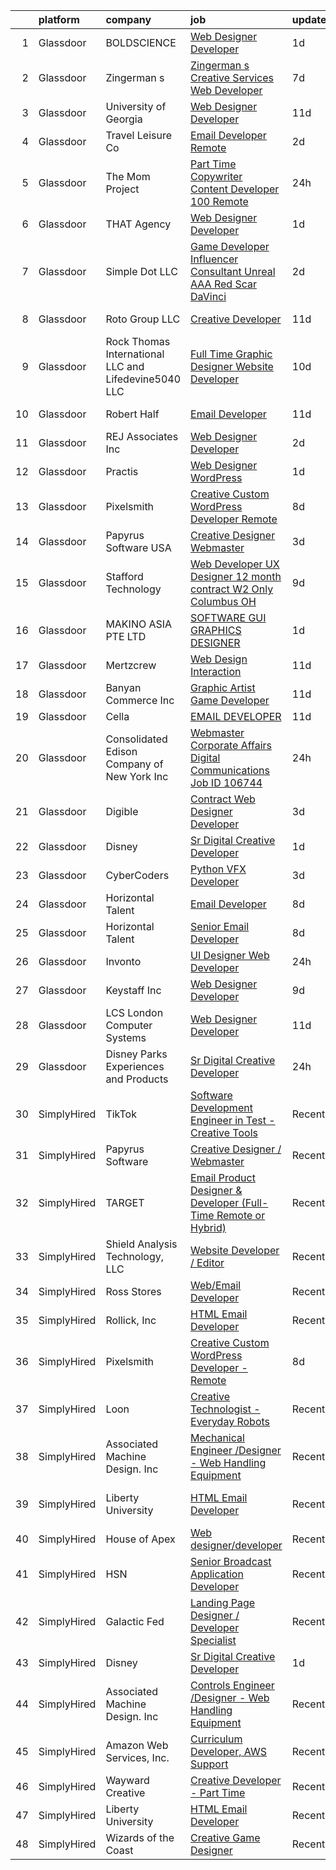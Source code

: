 

|    | platform    | company                                              | job                                                                                                                                                                                                                                                                                                                                                                                                                                                                                                                                                                                                                                                                                                                                                                                                                                                                                                                                                                                                                                                                                                                                                                                                                                                                                                                                                           | update_time   | location                      |
|---:|:------------|:-----------------------------------------------------|:--------------------------------------------------------------------------------------------------------------------------------------------------------------------------------------------------------------------------------------------------------------------------------------------------------------------------------------------------------------------------------------------------------------------------------------------------------------------------------------------------------------------------------------------------------------------------------------------------------------------------------------------------------------------------------------------------------------------------------------------------------------------------------------------------------------------------------------------------------------------------------------------------------------------------------------------------------------------------------------------------------------------------------------------------------------------------------------------------------------------------------------------------------------------------------------------------------------------------------------------------------------------------------------------------------------------------------------------------------------|:--------------|:------------------------------|
|  1 | Glassdoor   | BOLDSCIENCE                                          | [Web Designer Developer](https://www.glassdoor.com/partner/jobListing.htm?pos=128&ao=1136043&s=58&guid=00000181e1b40e1b950a5983bd26c29f&src=GD_JOB_AD&t=SR&vt=w&ea=1&cs=1_b8d0a280&cb=1657349082960&jobListingId=1007990262833&jrtk=3-0-1g7gr83hvjrp2801-1g7gr83ifgahd800-9b582723f68ecd53-)                                                                                                                                                                                                                                                                                                                                                                                                                                                                                                                                                                                                                                                                                                                                                                                                                                                                                                                                                                                                                                                                  | 1d            | Remote                        |
|  2 | Glassdoor   | Zingerman s                                          | [Zingerman s Creative Services Web Developer](https://www.glassdoor.com/partner/jobListing.htm?pos=121&ao=1136043&s=58&guid=00000181e1b40e1b950a5983bd26c29f&src=GD_JOB_AD&t=SR&vt=w&cs=1_d00fd1e4&cb=1657349082960&jobListingId=1007977772360&jrtk=3-0-1g7gr83hvjrp2801-1g7gr83ifgahd800-e499b32af42d88a0-)                                                                                                                                                                                                                                                                                                                                                                                                                                                                                                                                                                                                                                                                                                                                                                                                                                                                                                                                                                                                                                                  | 7d            | Ann Arbor, MI                 |
|  3 | Glassdoor   | University of Georgia                                | [Web Designer Developer](https://www.glassdoor.com/partner/jobListing.htm?pos=106&ao=1110586&s=58&guid=00000181e1b40e1b950a5983bd26c29f&src=GD_JOB_AD&t=SR&vt=w&ea=1&cs=1_328b8bb7&cb=1657349082958&jobListingId=1007966573271&cpc=AECEB822CA110EBC&jrtk=3-0-1g7gr83hvjrp2801-1g7gr83ifgahd800-e3c49035be86bb61--6NYlbfkN0DdLn5tXN_RiyJSiFodarGZFJKa8s6F6AK0THPBWp05McNH5sQAMcv2hHHUw23Dvy682i9Ugj4QjyYoJKmW5egHTZW7sKL4M03MLhhHXoE0YurYQ4zRbYAwXGhEz2rR3TcTW2d7wmVq0Tq_b28eCj9mRK3um4C4h0J14Pk64CenYkY8ibtFY1et0fwq-5J8LLUoGZ-0UAAQ0X-FaGRKTYPxTlRq0OPBXtBrFSQ2VyuRVxfPFUsrNDw0ERzSrtlqG5xVMSDrE4caON-f7sjM8Pw2n7uG33P9nJfY5b35LAw4qyyUXCgOLe5pfpU9V72fEtCI0NNpCRuD25a8spRs9NwWLLgUB7VTS1z1rBaPFeBClFmN-jBwY6A60eOGvcbYiUjmhTS6Tl7tR-j9zqM29WtcHUO5CGCQLkwS4U_MRGpBb2klcYf6-ILD-PtQp_uJ88p5fL95f6xw_zQCM1SliOXSRQOrsfESxteqkDqdltTsVQZTyXhmazS5OqIcAwujUQPMXsHivSKtSA%3D%3D)                                                                                                                                                                                                                                                                                                                                                                                                                                                                                 | 11d           | Athens, GA                    |
|  4 | Glassdoor   | Travel   Leisure Co                                  | [Email Developer   Remote  ](https://www.glassdoor.com/partner/jobListing.htm?pos=122&ao=1136043&s=58&guid=00000181e1b40e1b950a5983bd26c29f&src=GD_JOB_AD&t=SR&vt=w&cs=1_3a8280bf&cb=1657349082960&jobListingId=1007987719084&jrtk=3-0-1g7gr83hvjrp2801-1g7gr83ifgahd800-df45235fbaa2db25-)                                                                                                                                                                                                                                                                                                                                                                                                                                                                                                                                                                                                                                                                                                                                                                                                                                                                                                                                                                                                                                                                   | 2d            | Orlando, FL                   |
|  5 | Glassdoor   | The Mom Project                                      | [Part Time Copywriter   Content Developer  100  Remote ](https://www.glassdoor.com/partner/jobListing.htm?pos=112&ao=1110586&s=58&guid=00000181e1b40e1b950a5983bd26c29f&src=GD_JOB_AD&t=SR&vt=w&cs=1_622511f1&cb=1657349082959&jobListingId=1007992896589&cpc=FAE5E775D180B2FB&jrtk=3-0-1g7gr83hvjrp2801-1g7gr83ifgahd800-08f27fb898d3da86--6NYlbfkN0BDp_epf89aHDQhKpPegNJQ_ldQpEFZQsM9OcONMGxWx6pU56EKHF58QjVdAUvn2gUPZvkpLnIZqRpEBumJ7wnyCFndNFmzgMG-4PBQNWg5SmblCJL2o0EXpE36nxPuI4wpLycW4lLK58SsD3SRXGpAp00cXcEacjUP33Cpp2ujiXt9o3cEVJ3oSH-eTon1tdx90bx89nc_b_TsZnW_zgYFgA-885fdAa5QFDrZHggsJu7a8Bgty5NYlaGtXpJHiitvkePr6ouITUQOn1x2LH3TIObVIySZp9TpjTwQiKXWt-jIStGMuIUbzPlM9uFtwsMdHfrvW9jRX68MgCmbB7nCW2tV4YEX6eq-WnPsDwL8tlWqUtyogo0nqfRtvTZRbi4rsT4IjwAKrnWNQpc5APqyZzInWAk25e5LrOzIbvlulPAhaNai9BalqGV7rNUw0JEr_w13sNOXPt4fultXK5PgBHiy4Rf5R2gPjbDRCC4NYUNOSLqTh9u3d-WvgjN5s5xjeBNkedHKvFrizkPamiHvmx9jQGRCKu9fCRvo9mYFJOPhkd1LAfcZz5RMsBtzZSoWK24PUAKJ9riGSxf3NaB_)                                                                                                                                                                                                                                                                                                                                                                                  | 24h           | Remote                        |
|  6 | Glassdoor   | THAT Agency                                          | [Web Designer Developer](https://www.glassdoor.com/partner/jobListing.htm?pos=105&ao=1110586&s=58&guid=00000181e1b40e1b950a5983bd26c29f&src=GD_JOB_AD&t=SR&vt=w&ea=1&cs=1_658ae594&cb=1657349082958&jobListingId=1007990020797&cpc=5C70DC7FEE0D01B1&jrtk=3-0-1g7gr83hvjrp2801-1g7gr83ifgahd800-0c50c41ba30ab75e--6NYlbfkN0CNPXhQHeQmpFLG1zbnVry6FDwS6k36Zx3mOturxRE7VTwd-PHBCgegvK6MSUCpLPNO5VeDiSWy4Jg_X4vF36py9cvxKfHCa3YoYBIzWKw3WHI5I-J9NyizVTVDg5tcklXjn-A-4m5usbuY75GunOoLcnQEC6itfPuGb4uBUW9zcmWdS5i-3rDgLi_VQXhNEa-ciJuenJobw9PWKxE5X06YyVgEsENXhZBL0y6gBTex6AWn1GAG5m_0OlgSF6Btilv3aFf7Nbb_MVXq-QmAS0xmgtd6saV39Nf3CBFn-7wQZNBfpPJ3KNdK05Oa_YJL95ySAYAjYU3kRztytuQ3midz1Xgemt_Lulvz6_0FBKCCKzqbzETXaQ7TEkvbBM-rkuNAKnmG1zEIVg2MrJmBlBp8fHMqhELk0jo3eluk2YLDl2c5212gSWzUTrrEyLFI26p_C4hhAf7LaOGeFvs8VeunOdJM2UjoAJWAU8_GBUEcAIwAemVGr_01Ize2w4RXGtQ%3D)                                                                                                                                                                                                                                                                                                                                                                                                                                                                                               | 1d            | West Palm Beach, FL           |
|  7 | Glassdoor   | Simple Dot LLC                                       | [Game Developer Influencer   Consultant  Unreal  AAA  Red Scar  DaVinci ](https://www.glassdoor.com/partner/jobListing.htm?pos=107&ao=1110586&s=58&guid=00000181e1b40e1b950a5983bd26c29f&src=GD_JOB_AD&t=SR&vt=w&ea=1&cs=1_9550fa3e&cb=1657349082958&jobListingId=1007988169468&cpc=84DBBAA61F05C438&jrtk=3-0-1g7gr83hvjrp2801-1g7gr83ifgahd800-ea5796f865d45b2b--6NYlbfkN0BkSfjZlGN18gGtpPg_86ZemVYx4Wh63Xcamy2Q7-7wZ-kin33G1bwa6GZPxrqSHHz--SXSexNnOl5TpH3iKffomPqSxWywkMvBVfj8_1dHgt1X1sxFsX2CQ3Yp8jeLenVdGl8MCLpVwCP3CBbXsZinkrMGelfkvibICkQIKwvALSEFv-9xIQvqZ2ahKLy97ik0766WA3kyDFbXYcSHAzFTQh5eDzmvA0IaiC98V5HDry0-7bnEyoJihCYJHTKF0i3ZSR6PWNVltP7oDqLfDmlpHhbCMgQxotY8llbD021ik4VpQy8mmMXcK4ergHTZwgFenJ-9jWhWVN-7WhuzVnwxNMuTqWyu9rfYCmTA1V2uB87yzh0bOD_TZuEZfe5IpAqGbjMtne3vbFvPqQpmfft-XySb_mVEu1cb8F0ANEq_l3QT6QwpjPIhyBoWwVqxlhJOPX9p4ojPnWpF7TqmDJ0d1cGAVdNuDIsWaSqDv4PsKbyWKkp82ml7EfWANvdODC0%3D)                                                                                                                                                                                                                                                                                                                                                                                                                                              | 2d            | Remote                        |
|  8 | Glassdoor   | Roto Group LLC                                       | [Creative Developer](https://www.glassdoor.com/partner/jobListing.htm?pos=120&ao=1136043&s=58&guid=00000181e1b40e1b950a5983bd26c29f&src=GD_JOB_AD&t=SR&vt=w&ea=1&cs=1_472e1d74&cb=1657349082960&jobListingId=1007967008548&jrtk=3-0-1g7gr83hvjrp2801-1g7gr83ifgahd800-908299c00590ae69-)                                                                                                                                                                                                                                                                                                                                                                                                                                                                                                                                                                                                                                                                                                                                                                                                                                                                                                                                                                                                                                                                      | 11d           | Columbus, OH                  |
|  9 | Glassdoor   | Rock Thomas International LLC and Lifedevine5040 LLC | [Full Time Graphic Designer   Website Developer](https://www.glassdoor.com/partner/jobListing.htm?pos=126&ao=1136043&s=58&guid=00000181e1b40e1b950a5983bd26c29f&src=GD_JOB_AD&t=SR&vt=w&ea=1&cs=1_7d1831eb&cb=1657349082960&jobListingId=1007969293875&jrtk=3-0-1g7gr83hvjrp2801-1g7gr83ifgahd800-fd15af229bac0b59-)                                                                                                                                                                                                                                                                                                                                                                                                                                                                                                                                                                                                                                                                                                                                                                                                                                                                                                                                                                                                                                          | 10d           | Phoenix, AZ                   |
| 10 | Glassdoor   | Robert Half                                          | [Email Developer](https://www.glassdoor.com/partner/jobListing.htm?pos=115&ao=1110586&s=58&guid=00000181e1b40e1b950a5983bd26c29f&src=GD_JOB_AD&t=SR&vt=w&ea=1&cs=1_db5e67ae&cb=1657349082960&jobListingId=1007966987917&cpc=6FC5BA77C9A4CD78&jrtk=3-0-1g7gr83hvjrp2801-1g7gr83ifgahd800-08570e393c51694f--6NYlbfkN0CpzDdaQkua3np5pkmj49lKioZwmwxQ-yx5plwbYmV_M5St0DD8rCm1b97fu_mRPTT0lX9fIyOGuKZAagrYpKe9kmVzJG0uc1dRY7ZhFZ2MacIHCknr7RtkoHkGKQB2stR3LEPv25-qcAvPVUzTxutNrVTz7leryGygVgH6ADYWPkuYiKSf2bzRACzsrWuViZq9A96xL5BS1sDdMV-RXwbznws6K2KhUnulVDW_j3QWHhvyEKqltcJzMlog6YbFQLobONnvVUNFm_vtv64wbaJqck38qZyfjeOp4xDn6W2E71FlrYgc8k9JYHWEkIPgzKleAPPnMLJ-Ek9jS5jcVdak4OBgblZkR3n6fZ72u9sSzuRZ3SPs3M1Qz42l3ShDN5WS6-DHQn_gdAr0mb8MKqEBzVzyP66-sDArfZhPQY9ouHhN_UH3U1Tc5rwN1q-KYMy7J8NoM1TyoNCiqAFSkPuW1KoiZAnmhI1W17IErL6S43h16WiKdmtqmQTO3xt3ZMFBeuuRS0ivOGYM3mp7Al0BigvQsaei1qJ_mCNaXhGwRrYi78850F-P)                                                                                                                                                                                                                                                                                                                                                                                                                                                    | 11d           | Minneapolis, MN               |
| 11 | Glassdoor   | REJ   Associates  Inc                                | [Web Designer Developer](https://www.glassdoor.com/partner/jobListing.htm?pos=104&ao=1110586&s=58&guid=00000181e1b40e1b950a5983bd26c29f&src=GD_JOB_AD&t=SR&vt=w&ea=1&cs=1_e3c370ec&cb=1657349082957&jobListingId=1007988000128&cpc=9C4F014304452074&jrtk=3-0-1g7gr83hvjrp2801-1g7gr83ifgahd800-052e4508faa82851--6NYlbfkN0AF_bfm7gzr-f4HtFIOaurJ6VoJjpjfwwjpbPTStdJTja__rm5RFnvmIqP4IgP5Pe_UU-mMrW9psE_3WYuQ8Ej17TjZ_ZnA4Ef1kqQtaP5Yhw0aYQ7OXMBUsZ5R6ikwFO_ZxKqfT8jnjqHckvi7M8tWk6QVmuJpZbrDpHBnb4jmRTPIj_Jz4SB2Xn9IdncCVV3ScRKG9MQuEgvyAodYBNZJ4l58oGZoHh-FFWgAINsl8cDCs28Zt-M-4bZNyb_iwyUU3iGWkxst0OZL2iPm5W9At3CBJD1_5yAgP4mslWIXvmTuC528vvPOGnYnVtLavJOmZK0FC8lh4wgZOvXeeKQ5AmnMiCEpSPqFlWklhzjHKckNN0c5JBQzN46fVNThoQVzSeRGEJkfzvMF1Uk48kjgL5rGZH7et0UhJOfUPVaecf1bbR0waKeKdZ_6O0RRXJhcvTRh1LGSwwZzLELij5VSIQatGG3oDOxDGUP_Tj68XpDfE0zeuG5vL6VB7J-tJhY%3D)                                                                                                                                                                                                                                                                                                                                                                                                                                                                                               | 2d            | Fort Meade, MD                |
| 12 | Glassdoor   | Practis                                              | [Web Designer   WordPress](https://www.glassdoor.com/partner/jobListing.htm?pos=110&ao=1110586&s=58&guid=00000181e1b40e1b950a5983bd26c29f&src=GD_JOB_AD&t=SR&vt=w&ea=1&cs=1_e320ba0b&cb=1657349082959&jobListingId=1007989893537&cpc=6945AE2F4B03E059&jrtk=3-0-1g7gr83hvjrp2801-1g7gr83ifgahd800-b83e3ad3f0244a34--6NYlbfkN0CPEiJEzZq4I_K6S6Q9VC1QMfIsI0INZ1UYi7vjgDL48do-bvsq3-GMN3KEosZIajNSI3JzVhNe65qgyXMt7z25L10GIP3zLiv2g09gd65qqfFZ_Py2byReBGzq0Rasw6PkH8gjqqIArsTaBnCQfIq9tYeDe5RkGKuQnPk_XU-t--RW9d9SmnVKmNuTlQyHDE7IN1pdhjEiRtWoFL4v_dhzZkB45OZEnmHOvLAuwv3p347tFOrfeLCItxAjXAhrLcQJQRkJ9tjxtdFJbObXIodzgR5hau4jSWi1IouzeWvmCFoEsLZCy64xw1Rl8jlwvQ0jL7k7dNv7PPm_pQdvzbg8pZiT2jAYQYiNq3KIX7ywIYaSY2Uf8fM_c11ayPx8xRxiTphiulVg4DRJ-G_Fyqy6Fh0nNAIfJwB42iJV2Q_jV5sLRWRD1VyQU0zyIv5FnG6Y2EeDqo82htB1akqMIMZE-tUkY9mQFwrlVkU1-_advLrCDFSSBQWvn3bC96E-SdfySEuMTZRuyg%3D%3D)                                                                                                                                                                                                                                                                                                                                                                                                                                                                               | 1d            | Charlotte, NC                 |
| 13 | Glassdoor   | Pixelsmith                                           | [Creative Custom WordPress Developer   Remote](https://www.glassdoor.com/partner/jobListing.htm?pos=118&ao=1136043&s=58&guid=00000181e1b40e1b950a5983bd26c29f&src=GD_JOB_AD&t=SR&vt=w&ea=1&cs=1_48606137&cb=1657349082960&jobListingId=1007973883449&jrtk=3-0-1g7gr83hvjrp2801-1g7gr83ifgahd800-9ace6d2b283665ed-)                                                                                                                                                                                                                                                                                                                                                                                                                                                                                                                                                                                                                                                                                                                                                                                                                                                                                                                                                                                                                                            | 8d            | Remote                        |
| 14 | Glassdoor   | Papyrus Software USA                                 | [Creative Designer Webmaster](https://www.glassdoor.com/partner/jobListing.htm?pos=129&ao=1136043&s=58&guid=00000181e1b40e1b950a5983bd26c29f&src=GD_JOB_AD&t=SR&vt=w&ea=1&cs=1_00178484&cb=1657349082960&jobListingId=1007984443702&jrtk=3-0-1g7gr83hvjrp2801-1g7gr83ifgahd800-afed7fc09b07241a-)                                                                                                                                                                                                                                                                                                                                                                                                                                                                                                                                                                                                                                                                                                                                                                                                                                                                                                                                                                                                                                                             | 3d            | Southlake, TX                 |
| 15 | Glassdoor   | Stafford Technology                                  | [Web Developer UX Designer   12 month contract   W2 Only   Columbus  OH](https://www.glassdoor.com/partner/jobListing.htm?pos=103&ao=1110586&s=58&guid=00000181e1b40e1b950a5983bd26c29f&src=GD_JOB_AD&t=SR&vt=w&ea=1&cs=1_365a5ba8&cb=1657349082957&jobListingId=1007971130812&cpc=40021B6B9FB64F38&jrtk=3-0-1g7gr83hvjrp2801-1g7gr83ifgahd800-e39db80a9aa7d04f--6NYlbfkN0Dh8yKYC7BtZqCs9O06EjIceWgqnuO8KhgnlZL1JbrNEHyUzea-VWsO4AwzTdDq9oex065CnBuZNi2Njet5iSmUKf_4dXYsBQuXAST_qHsjnIiLdW8H6Zri6wTXtMqX7wZhvVxEvwAmrGQs9gsj-p9DAyrmFS6ZB_LWZ8XsPhSs8hx2umGi0Wp7uLPmKScGxktpwhwlhW7RopudPSMhWc3b1KXAs2bv_7VLVJsau2Z1BDEsjhFwV6ztK4JS3s8hrCCpwPx4l1nqkcmWRraEp4350m5sE-3XVSH2o-KbYDlyMhBvON8vJjAiu5e6HbuLriu-gmdiEQvcc3sVhIs70kdMQPQxJOUVqc7VDjFAzYFTsmSnmxOd9w1YaNhHoXMFyHKsREctHQV0_QSgm-sBgbz-6u9MVVOEbmGH4216fyy2wfpld1RZ5PPLI580cvGA_qnsvRBvToN6U7vA0YFaZCohzysIYgNLn2oGwgYku0la6dPE_EZu8Dt2d1HSwKCcEyTJduDydRC1KBi42Di2Fd2GNTFhNNsNcrNBcP354mZcHx4QygObc8UbTFN8JMf4lHo%3D)                                                                                                                                                                                                                                                                                                                                                                               | 9d            | Columbus, OH                  |
| 16 | Glassdoor   | MAKINO ASIA PTE LTD                                  | [SOFTWARE GUI   GRAPHICS DESIGNER](https://www.glassdoor.com/partner/jobListing.htm?pos=127&ao=1136043&s=58&guid=00000181e1b40e1b950a5983bd26c29f&src=GD_JOB_AD&t=SR&vt=w&cs=1_09cdc035&cb=1657349082960&jobListingId=1007989799360&jrtk=3-0-1g7gr83hvjrp2801-1g7gr83ifgahd800-33ccb49b6442a6c9-)                                                                                                                                                                                                                                                                                                                                                                                                                                                                                                                                                                                                                                                                                                                                                                                                                                                                                                                                                                                                                                                             | 1d            | Marina, CA                    |
| 17 | Glassdoor   | Mertzcrew                                            | [Web Design   Interaction](https://www.glassdoor.com/partner/jobListing.htm?pos=102&ao=1110586&s=58&guid=00000181e1b40e1b950a5983bd26c29f&src=GD_JOB_AD&t=SR&vt=w&ea=1&cs=1_c2b013e4&cb=1657349082957&jobListingId=1007966236424&cpc=275B60D2C545FCD5&jrtk=3-0-1g7gr83hvjrp2801-1g7gr83ifgahd800-d7b203b7847f2977--6NYlbfkN0DE-WsZ-E3KFWF3Vy9cHNPRyT9oUaNiOs8Aj2pBswgg_UihWvJc2IKLsmDR5GY5w7YP7oCUHMvOM01OcB-YNU1bs6twprF5ntZxLVCRH2oMJUu34ecslfq5H5bp8dBx3WcmM81OYSb9qzXI2VSdSvdiajaXK6Q405UmUx9sHJAuFPPOcRL2l3G2rA0xFX5jC3c22semNk1hNBtPv1_c1j1gUFXkHD0PqfICVldpxDFoFROG5cKcY-KauiMBI-pCRkIcoorG4ojeyq9UhYa7Tq0RGrbjLkZdLUxADHrYKf_cOpIq-w5VAdFp1sJE9rdmzgw4fFQHFrTa_x4sMR_UIaW_aJtfYA44R_NSgjdKAbgusPITC9gMZqLpZHLP0K7HBu8GTx2_Xy1XH40rnnUYzzR8tlWNkeV5pjoLi1_SaDb6hb6J0rR7UfhVrn1L1Ao-MSM-1Wun-Ez4cz04dzNLiCZyMnqufnR2ZwO63jLU5pC6SHj5mvQ9CiUg6bkgcQaNj5A%3D)                                                                                                                                                                                                                                                                                                                                                                                                                                                                                             | 11d           | Orlando, FL                   |
| 18 | Glassdoor   | Banyan Commerce Inc                                  | [Graphic Artist  Game Developer](https://www.glassdoor.com/partner/jobListing.htm?pos=101&ao=1110586&s=58&guid=00000181e1b40e1b950a5983bd26c29f&src=GD_JOB_AD&t=SR&vt=w&ea=1&cs=1_3668b40f&cb=1657349082957&jobListingId=1007966212509&cpc=AD396490361E83B7&jrtk=3-0-1g7gr83hvjrp2801-1g7gr83ifgahd800-197112c6e9a1d03a--6NYlbfkN0AJ9YajiwAf1_6xm8q8dI6Igxc08os5d78_r09uaRSAcwDDgENtzZlxIlgk5fZjk8b79_cvS0WPZXWA0PDif8QNjHVJWJ1bgmPXMRZRJN5Fx6aA07oco2YrbnfK_Y3t74HhDjPSMiooXeCJjtqQHEKI3sRU6U3ANILjFi8teRAqs0OBy6B1j9HqNJYR5DHVCQ85x10uUmt96PMWqcOmGsDrkJTeFPiRJbfKNOgStPoZso_XG2be6gZFvdJ33e0Ub2SpHi6c4JspKWxqHbCmFg7vJW7yWBUbCdNQeplc3JfatL8FpyscLhiZggFxnHL8pF7dotrtjCY2mHCdC04O7-jvcW7jByiEr60NCA2JRoebhZA4ycTP2wKBtwexCmS4bCHWkK7zBQE2bcMnLGsfx13MVd0N1kXpmiLREQD3NHbrQDj21tXX0Dz-8zzFlyQSNoGBlxfFN0Cr4spyW3Cq-FOMRIR2CVXGyI2aI4IXyC2ioIJWm2jfJicM2xYbgVha4CCZnr3TstmyDg%3D%3D)                                                                                                                                                                                                                                                                                                                                                                                                                                                                         | 11d           | Pompano Beach, FL             |
| 19 | Glassdoor   | Cella                                                | [EMAIL DEVELOPER](https://www.glassdoor.com/partner/jobListing.htm?pos=123&ao=1136043&s=58&guid=00000181e1b40e1b950a5983bd26c29f&src=GD_JOB_AD&t=SR&vt=w&cs=1_8b7908de&cb=1657349082960&jobListingId=1007966078780&jrtk=3-0-1g7gr83hvjrp2801-1g7gr83ifgahd800-61c5eeb5531d9531-)                                                                                                                                                                                                                                                                                                                                                                                                                                                                                                                                                                                                                                                                                                                                                                                                                                                                                                                                                                                                                                                                              | 11d           | Dallas, TX                    |
| 20 | Glassdoor   | Consolidated Edison Company of New York  Inc         | [Webmaster  Corporate Affairs Digital Communications Job ID  106744](https://www.glassdoor.com/partner/jobListing.htm?pos=111&ao=1110586&s=58&guid=00000181e1b40e1b950a5983bd26c29f&src=GD_JOB_AD&t=SR&vt=w&ea=1&cs=1_dc4e44de&cb=1657349082959&jobListingId=1007992531178&cpc=853DEF62E69EE75B&jrtk=3-0-1g7gr83hvjrp2801-1g7gr83ifgahd800-61243dc3bc80d09d--6NYlbfkN0DAGtXxJq4ifnMqGPxfLFKEBklv6ysVHPdhOHnfUGcu7gb8r8ggcmCZ-8VvbWisCXkLo4fnVpxvfu5FtQcBf4_1svyjZdgVDZ916k1WmTtLUmG-83BphqwOFbkQWJiV7I_qTbFKK3eYw_13JhTVD_GTHgXBYKC6WrpW8MusSrpFCroyeQW1SDWcWAfsBucEWHfC6IS8lhGNyDi1WC1EKbYB47pDiHc2L464uL-Z2iwHgz-Y4RhWpoBimRBsSBRPPHU6Ek8n-FkpOin9VqKKvJGi0lz1Pzj-zN5sGSJ3-tbadYWD11Aa68KUZu6tYzK__DEYuL2CkX9w8KslGXWSSwn2QLkRE_la_zciQarRZJ4PzyeN6dsCzdSAc8aLzvLWUGLV3uctx8WUd0zNyJFkdwwHkVAYLx-YvFXEYfLm__x_vr5ug1iIPaSUtLa1-HYvLSt0A3U6YUdngfsFoeP4Jbox8tVyq0xFdTcOMnes9vG88wDOWhfq8nZEmS7ZoyHV-fc%3D)                                                                                                                                                                                                                                                                                                                                                                                                                                                   | 24h           | New York, NY                  |
| 21 | Glassdoor   | Digible                                              | [Contract Web Designer Developer](https://www.glassdoor.com/partner/jobListing.htm?pos=125&ao=1136043&s=58&guid=00000181e1b40e1b950a5983bd26c29f&src=GD_JOB_AD&t=SR&vt=w&ea=1&cs=1_16f7a6dd&cb=1657349082960&jobListingId=1007986118313&jrtk=3-0-1g7gr83hvjrp2801-1g7gr83ifgahd800-e318e2dbc3f9b5b6-)                                                                                                                                                                                                                                                                                                                                                                                                                                                                                                                                                                                                                                                                                                                                                                                                                                                                                                                                                                                                                                                         | 3d            | Denver, CO                    |
| 22 | Glassdoor   | Disney                                               | [Sr Digital Creative Developer](https://www.glassdoor.com/partner/jobListing.htm?pos=109&ao=1110586&s=58&guid=00000181e1b40e1b950a5983bd26c29f&src=GD_JOB_AD&t=SR&vt=w&cs=1_dc34e38a&cb=1657349082958&jobListingId=1007991366663&cpc=FD1C1DA32C38CFA7&jrtk=3-0-1g7gr83hvjrp2801-1g7gr83ifgahd800-f896c20340fa27d8--6NYlbfkN0DAFTyt7pbDCC2JPO79CSdi1dIb81yjczP5qsKcZIxgiRd1qisRd4re16D_VG3-wzUmZso8q9AdBM1iQYCWp-hbaCBTMu0jbeS3oGCfHXQc8gWjnRcrneDp04aLNSRuZ6rKtsaUl2o1tq8gl992pFfqLqnH2jYyGGF40AbQ1ecVuWE7fJRHEjgSui9o2z19QETd8tKtge2hFaeCg4wZU8oyMdImp8L7qc6GQvegWnrQWu4iWp4U0T1HtETK1D2tQst_eJvG4bbJ7njCGqTZaayvoomUJ2KBrpJekK42BIhGp0cmzXHp-EISAh-a57ez_5f2kZVROXGdgLRwE6mjqigqrPQGMIwb0cctGffUJrM5NEt37Fr1TggBe6Xk7QkyZP7Sujg3OMpkLAq2USfK--Irp35H4FZHId4yVeQ45pDBo7FqITSvUx_RwLfGVxEcFmKilzGJDR1Xhg%3D%3D)                                                                                                                                                                                                                                                                                                                                                                                                                                                                                                                                               | 1d            | Jacksonville, FL              |
| 23 | Glassdoor   | CyberCoders                                          | [Python VFX Developer](https://www.glassdoor.com/partner/jobListing.htm?pos=117&ao=1110586&s=58&guid=00000181e1b40e1b950a5983bd26c29f&src=GD_JOB_AD&t=SR&vt=w&ea=1&cs=1_9d61d205&cb=1657349082960&jobListingId=1007985385413&cpc=C4A69CCDBB3B9599&jrtk=3-0-1g7gr83hvjrp2801-1g7gr83ifgahd800-8d85c9f317f2e93d--6NYlbfkN0CpFJQzrgRR8WqXWK1qKKEqALWJw739KlKqr2H-MSI4eoBlI4EFrmor2FYZMP3muM3nsBG02Gh-cc6ekLzAHCMs_fCPfxhRZlDHgj-zjZhqHlxBaaTtR7hXuCxmo1fSqLhiqBZ4HyI_Yi96XvE-idvHZBBGRPflCEZ0Ogkx-cC0b6-_i6yjPtV9HHbm6-pAslv4tdHvsqbQyn8QW60VHpsxCQ-BIjFdE1jCrYHH1AMXfUbtJCmT0D_ixLvp5OpVchiEq3jhONzmodvub-eZoh1tMm4zhaN0t_iY-qPYa0iYevlqgo6vr6hmzboSDSBoZa93ppHqlryWKO-I4xsx8g2cDyNucJUXcCOYRNHAa10e3EArPfyTV4Ib88mSXq9MfkXG3E3HA7qaPDu33DSqDGJRFiHR0zAypAs7T6cU0Wf2hlIAwjfIQxu4hb1uqGw9v6bw99FHcsVQaZe6gL7n48fQ7gmBVig5iwEG8hHZ-Egsw3eF0BWyDc4ueKq2wCiRoJ6Z2OkbNn-XKdh9heLZbhuC5k-Y92U1awb_9-iKk2HbnWoBQ9nBwPmQpecM27210DNkMyX2ZNGja1Jb_vujOcw4VCqqYUDeEHy6ywuaP8Qcxu34XE_iXORy5jV3udr7-30S4LI8DP3mnMnIH0-2RL_Eyn3EUiSFmwBdIoRhKZKPPGzaKJluzp6fBlrd-xsD2V03hm7Uai1XosAdBD7qp317SeN6goRwXZ8XqIXRwEpwZY1wR6F47z4-5rzzqZdZsvGmbcQ5wLDc05B49fhPQtbjAFt4LRwSnMqgbTfevdJc8WP_8hpHZSao5xJcaZTsCPb6GCsPy5mfRrqiHiV3o2wRZH5HG9ErBOhDfNeckE9hyy2urv2n_M_959AefS3Q6vYx5WZWl0f2lq4G2lsFv1sl5j5gLPTagjvpgY1p1eHyydzLV3VQGf2vKTq6IgQ1EezljxSx5bqdScb9dwM-bebUQMD9hsy5nW0%3D) | 3d            | Burbank, CA                   |
| 24 | Glassdoor   | Horizontal Talent                                    | [Email Developer](https://www.glassdoor.com/partner/jobListing.htm?pos=108&ao=1110586&s=58&guid=00000181e1b40e1b950a5983bd26c29f&src=GD_JOB_AD&t=SR&vt=w&cs=1_7d38c57a&cb=1657349082958&jobListingId=1007972439446&cpc=BAB9AA3F436D8911&jrtk=3-0-1g7gr83hvjrp2801-1g7gr83ifgahd800-8bcd3a433f5275e3--6NYlbfkN0DVLD0NwOQENOe9ZSCJLsOt28qZmO4545ePKxrhyheH8quYXvZ38a0yFLKpQDQrT0zXuiJzZndoXX2II2_og38Lk_OGggvSO9R5cDa1XuaYS8ly2njUPG9dFgDQJr5HUj8vCQSGUF5a6AaxPQDYwFjR-qZvbW5-LdVq1YJdEij0zBBbOn_-xMyogZ-V5YW0tR2U4KeOpVI608eoWM8gS_23clqZ11HFMimKcuIITflgFRJxFxpskkyfLLdmiaOahH2yUtyhxkdinYODqJarovO8tWrTt89rzD38tCCbHxDQOFbxhewrRvQpbnTUWAUUD5DhIRZnVJAprAzkf5xjyXyf0aYgNJr7v5zZ0yw1BWT67GiYf_QxInOTr3z29cbnQdnLjeford4l2YgbGy8xC_LkPuoWl9-fizyBCqOZXEtPWt0nl7RnRlhSZiCovoM_NeTK2Si75F-YiqPAmxQ4gxCAsxK4U0NTA4Pl28Hgidh337G0EinGoG8sS07qcUXBBihmvFSfm-c8HljsG9VrC83w11pcU7toxJa7W00c-zpv11XuhlNklT-p89NIWfLM3lIRvdtfH0xqhcO2muUSkJZpZ8E3iX8ZD1HYYd4FVzDeo0Lj2E3htewHUpAq9JvvT0hv5U9P9O_pH9ahowNo9phzwIG9jKGQ5wAYh7fgX-zt6IU-hrNVDCH3PtUMkHbHHmWYQLmdLVZiYu-mRgAPaA8gf4R3lyTtRJ_w6bkp7WbLOnbtdVM7rhGeaHTYz5cxUggOS9zs_ZkcDww1MWxZAO3n4Ra25PW3o1jY5uG2XuHgyxyEznmzyymHOCft4ttq19rk_7qBpnoTmbUGQBhVlqi8OA3lE7UNh3OpjjvESddTkRe3xwlDqM3f6QUb4QEA32fOijuBUYYdQSYrhmFSg3tZkaNfBCNeLpiXjuQv2wPzXTxtfrxYmdkRAD8kDK5bwqMjJZK8at4obA%3D%3D)                             | 8d            | Medina, MN                    |
| 25 | Glassdoor   | Horizontal Talent                                    | [Senior Email Developer](https://www.glassdoor.com/partner/jobListing.htm?pos=114&ao=1110586&s=58&guid=00000181e1b40e1b950a5983bd26c29f&src=GD_JOB_AD&t=SR&vt=w&cs=1_3394dcfa&cb=1657349082959&jobListingId=1007972439444&cpc=A0637F14311B9419&jrtk=3-0-1g7gr83hvjrp2801-1g7gr83ifgahd800-ad973cc9f110c622--6NYlbfkN0DVLD0NwOQENOe9ZSCJLsOt28qZmO4545ePKxrhyheH8quYXvZ38a0yFLKpQDQrT0zXuiJzZndoXWaC9_lRGix6oVlJ-C5BL_LXio43skp-L5p0C-oKBSPuP__SVs98OcHzQ4CoVZnBiiSyjxBcpBp2yeFJmwEjS4dA6rxyyl_t-kQc4tJpU_guu98AlBXCZor6qHFL12Mcrxbo_DkC9NZfeRsCU9wLRRGQ01IFubH12wAl2lrdeoDSZ8VCwNb1HBmA-lYf54sFnPYjRzHrB58-89irpLJ5YjUnpJY1z6DEqCVgvNd9Ko2udqUpPfcuxh1Vo_DQ4Lkns5q0pDhghuoEnmzaRE2AZdan6MP_bd950vG3axlYlGWFClpXRPm-PgNvUWmhBoO0E011iWR11_C742pDtQL72ki76MVzl5sX4mZaUvzLXNuNhy9wOUrMj6esQatnDCKS38BTGz6lufn1HXbW81c6F6Dx6tAQRrO6OIBVzdesKj4iTHv8C8zeGFlMz-PO3-qgiakj8aTgG3YnGtSf1oWda_pZ273LLi_qBCWjOrivhMz3kb96loubOKMrX-fKR0ZKFho41Z-xdNFILRsHeSFh5Bz_hOGQ55p1vZtXFBWvf45K2lejkADCKFDBx6WhXx1e6zdEoA7wUPbnPWuVx-ayP5dZ6THTSYqfBOZB0rs-u8vDw7iCXwlC8UZ5NCcgXCMeZ-epeSdN-5W8ew2fdQVDM8WXFy3aRN1Zy-6u5M4q-TLEixfoHYqtbVz6Ctc5qp0eaO_vgwMuNMvQozOP0yRTTwTdQYYFE1H5uG6degha2tG6FhEWUckALtceom6iRojwBHD9pDt39Nww2IzbejmC0OUWVybPofy1sv9NpXovLeOHO8Ae17L2Q1-X6MS8XyeBKQYJz-rQdGYG9MNWjpYiEGUd1GHUKaUg2it4oV60ZBFW9V0vuLVhQOlmEvzGf7L7uw%3D%3D)                      | 8d            | Medina, MN                    |
| 26 | Glassdoor   | Invonto                                              | [UI Designer   Web Developer](https://www.glassdoor.com/partner/jobListing.htm?pos=124&ao=1136043&s=58&guid=00000181e1b40e1b950a5983bd26c29f&src=GD_JOB_AD&t=SR&vt=w&cs=1_2f0a6b68&cb=1657349082960&jobListingId=1007993949903&jrtk=3-0-1g7gr83hvjrp2801-1g7gr83ifgahd800-8a37152aaeb92afd-)                                                                                                                                                                                                                                                                                                                                                                                                                                                                                                                                                                                                                                                                                                                                                                                                                                                                                                                                                                                                                                                                  | 24h           | Bridgewater, NJ               |
| 27 | Glassdoor   | Keystaff  Inc                                        | [Web Designer Developer](https://www.glassdoor.com/partner/jobListing.htm?pos=116&ao=1110586&s=58&guid=00000181e1b40e1b950a5983bd26c29f&src=GD_JOB_AD&t=SR&vt=w&ea=1&cs=1_ea9bdb85&cb=1657349082960&jobListingId=1007970550150&cpc=FAE5E775D180B2FB&jrtk=3-0-1g7gr83hvjrp2801-1g7gr83ifgahd800-6ea883df56a60318--6NYlbfkN0CHgS_wzlMcrvkFSTxOeOhCaeJoE1AOAz6J2tb2UKLBi5qrou3ur_Aur7w2iabos9Zw4ksro9B77gkeFFfNLaGcrMam0SLA7d-J0bQCr2Bh1vTgcjT9DoLMwD6cIQ7F59aCovPcs-BGxGMtJUlgR9kBwTYSgt1_UzXYOJkzocPpI_5WIb05ZvbaKV83zPoSgPsxjyHWqRtjxSxi_qcuPg9wiWnOLF7HIrMPiwec-U1IK6JmQBCGtujHE2B738_ofZFl1aeT2ATO47MLeRTCULZUmU3IfnwyNwFzynBEDrbkY3BTzrryA1njV-N7688ixuYqHRnflA0tEqQp2VPoqtOIFrjC9TbRbOdzxA1jmg5LkO5lBsPepg1E2Poyk_jFa9z5gPjVvsfOI85qqcWXPxI5y8hHZq8saMkO_j6YpMXm6SlBlJ92GWOhxqSgB-5tVGU3M2vDGCxLPrWaACK63OgzsAUo0v8ZgHIhHgimuWqnbWq4YCf5GRLcAqEPD0rlAGKwOjaFc28QkQ%3D%3D)                                                                                                                                                                                                                                                                                                                                                                                                                                                                                 | 9d            | Jupiter, FL                   |
| 28 | Glassdoor   | LCS   London Computer Systems                        | [Web Designer Developer](https://www.glassdoor.com/partner/jobListing.htm?pos=113&ao=1110586&s=58&guid=00000181e1b40e1b950a5983bd26c29f&src=GD_JOB_AD&t=SR&vt=w&ea=1&cs=1_dc86bc5a&cb=1657349082959&jobListingId=1007966579486&cpc=6EF74AC2F94C1840&jrtk=3-0-1g7gr83hvjrp2801-1g7gr83ifgahd800-b648318ff084326a--6NYlbfkN0CckLY1Y7Nzm7RAXoTq-bvgsovIKUj47znE7HlWw5vlrDWT7l6GaPFsZiavTqzdiZeSaDW7SoWiDl4lnuPg_HOva0V4T7MKe1KwuLmhtBa1yw91o-2mgcMY33eeB5JpXn0qZHVHlA-q4sF9I383nlbjXZ9u3j8E8bBNXs1gKxBSDcuT3G2NZQBgBxiizMCS-8QAFfJN3_kO9bYBcyg7eHzF_urJXWn60PYhX2MTEGjXwYhyP-runXYOXauna8LLylwKuSvj3E67silM12NVyc3o7suzZP2PIwqtvifw9ditvyXreihJ-rNUNcSBo6OisbWA9W0aNPdvSzA62-uDnCH4mG53U1is0anI4oLE7EIIQ1ooGxPRb6jN24u8Pja3CYeI1bESDdQsUQImDVm5Z3Y-UI2dVhXwrUQC9-sr4nc6INR4-JKl-gqSdEt4KOp4LfzLcFGoqhBWYDjQT5O2_kMaZ8PMN1P1jSxcsJ3pX6mn8bLJwuJapvz0iUCdOeZ4TfkjiOhC50artp1l-hKs2seYL6kRVl_SS-XVgiekw7EVq4_JCU33YBczRzc25ROf_Q-7HInyDJ5xUYfcVT6LDWd14LJYS_D3ZDEXA1wqdkg-6EGSs-Z9l2hzAstDQa4tRw8vsQaGZs6GB4MkW08nxnaLSuo6xoQTstU8unxiZIBjGKRpz0xdnoByQs9abXKr3Csxb92ZSBkFdaTeExLIXBmDyTIneoyKbnCm6WnIwnNYGpsEKzmrRHyTS8-YXbkNvDCyVorrl3Y7Rw%3D%3D)                                                                                                                                                                                                                 | 11d           | Cincinnati, OH                |
| 29 | Glassdoor   | Disney Parks  Experiences and Products               | [Sr Digital Creative Developer](https://www.glassdoor.com/partner/jobListing.htm?pos=119&ao=1136043&s=58&guid=00000181e1b40e1b950a5983bd26c29f&src=GD_JOB_AD&t=SR&vt=w&cs=1_c0169bd0&cb=1657349082960&jobListingId=1007992753408&jrtk=3-0-1g7gr83hvjrp2801-1g7gr83ifgahd800-f33f72b6fa5925bd-)                                                                                                                                                                                                                                                                                                                                                                                                                                                                                                                                                                                                                                                                                                                                                                                                                                                                                                                                                                                                                                                                | 24h           | Celebration, FL               |
| 30 | SimplyHired | TikTok                                               | [Software Development Engineer in Test - Creative Tools](https://www.simplyhired.com/job/uo_tr9XxwH98WFuHDpbA5t-eHAYUQajEqo3pt3DTUT8BSLXjY7_7Pw?q=creative+developer)                                                                                                                                                                                                                                                                                                                                                                                                                                                                                                                                                                                                                                                                                                                                                                                                                                                                                                                                                                                                                                                                                                                                                                                         | Recently      | Mountain View, CA +1 location |
| 31 | SimplyHired | Papyrus Software                                     | [Creative Designer / Webmaster](https://www.simplyhired.com/job/epn4EeMXxxXbEsItJoBsygWYpPUXjML_NGzAIezAShrcXbzU548hFA?q=creative+developer)                                                                                                                                                                                                                                                                                                                                                                                                                                                                                                                                                                                                                                                                                                                                                                                                                                                                                                                                                                                                                                                                                                                                                                                                                  | Recently      | Southlake, TX                 |
| 32 | SimplyHired | TARGET                                               | [Email Product Designer & Developer (Full-Time Remote or Hybrid)](https://www.simplyhired.com/job/ck66o6XmBNf0qi6-sQ2PAFWx8AHpTrpIaRilIQJFRdEMo_NF_6Gw-w?q=creative+developer)                                                                                                                                                                                                                                                                                                                                                                                                                                                                                                                                                                                                                                                                                                                                                                                                                                                                                                                                                                                                                                                                                                                                                                                | Recently      | Minneapolis, MN               |
| 33 | SimplyHired | Shield Analysis Technology, LLC                      | [Website Developer / Editor](https://www.simplyhired.com/job/aB_9o3xir3qpJy5syTIy2N694yL97Zoc3Ew6O-NDkbfiG9ogOTDF1A?q=creative+developer)                                                                                                                                                                                                                                                                                                                                                                                                                                                                                                                                                                                                                                                                                                                                                                                                                                                                                                                                                                                                                                                                                                                                                                                                                     | Recently      | Fort Belvoir, VA              |
| 34 | SimplyHired | Ross Stores                                          | [Web/Email Developer](https://www.simplyhired.com/job/iapHcCXyBAwSCQxFgqTzcH6pCeCWlT5U6RhkIjo60dultz2bPETatw?q=creative+developer)                                                                                                                                                                                                                                                                                                                                                                                                                                                                                                                                                                                                                                                                                                                                                                                                                                                                                                                                                                                                                                                                                                                                                                                                                            | Recently      | Dublin, CA                    |
| 35 | SimplyHired | Rollick, Inc                                         | [HTML Email Developer](https://www.simplyhired.com/job/XOBvr-FPlcbrKDU6fwn7cySQFiXUBT59WK26gB6UhBDl1ROl_YjQ4g?q=creative+developer)                                                                                                                                                                                                                                                                                                                                                                                                                                                                                                                                                                                                                                                                                                                                                                                                                                                                                                                                                                                                                                                                                                                                                                                                                           | Recently      | Remote                        |
| 36 | SimplyHired | Pixelsmith                                           | [Creative Custom WordPress Developer - Remote](https://www.simplyhired.com/job/CSMe5ZOiD_hcyiyf1R0d0crfmboeiyB266PClwOQXhmqnPgx6T0RvA?q=creative+developer)                                                                                                                                                                                                                                                                                                                                                                                                                                                                                                                                                                                                                                                                                                                                                                                                                                                                                                                                                                                                                                                                                                                                                                                                   | 8d            | Remote                        |
| 37 | SimplyHired | Loon                                                 | [Creative Technologist - Everyday Robots](https://www.simplyhired.com/job/QiN05oo48LTKtE8vwHoCyEpSqJNG7mUxdt2q1AMd0kr2JVz8j0cz8g?q=creative+developer)                                                                                                                                                                                                                                                                                                                                                                                                                                                                                                                                                                                                                                                                                                                                                                                                                                                                                                                                                                                                                                                                                                                                                                                                        | Recently      | Mountain View, CA             |
| 38 | SimplyHired | Associated Machine Design. Inc                       | [Mechanical Engineer /Designer - Web Handling Equipment](https://www.simplyhired.com/job/jJj9gw0iP4EQzKV7UmabIIGtBE8RPVYcps_lUc__1rAV86PhDEkalw?q=creative+developer)                                                                                                                                                                                                                                                                                                                                                                                                                                                                                                                                                                                                                                                                                                                                                                                                                                                                                                                                                                                                                                                                                                                                                                                         | Recently      | Green Bay, WI                 |
| 39 | SimplyHired | Liberty University                                   | [HTML Email Developer](https://www.simplyhired.com/job/R6gH1EVOx4wfbx43QNwgJgGuvrI1X_On-441185M5T73ZhY4Xa9KYQ?q=creative+developer)                                                                                                                                                                                                                                                                                                                                                                                                                                                                                                                                                                                                                                                                                                                                                                                                                                                                                                                                                                                                                                                                                                                                                                                                                           | Recently      | Lynchburg, VA +1 location     |
| 40 | SimplyHired | House of Apex                                        | [Web designer/developer](https://www.simplyhired.com/job/YJueoD5bSXOr60QHhlpMxkxCVIr8bGAKaywTp0qLcD4mgYU0ZELf7Q?q=creative+developer)                                                                                                                                                                                                                                                                                                                                                                                                                                                                                                                                                                                                                                                                                                                                                                                                                                                                                                                                                                                                                                                                                                                                                                                                                         | Recently      | Remote                        |
| 41 | SimplyHired | HSN                                                  | [Senior Broadcast Application Developer](https://www.simplyhired.com/job/l5Iont4S6BsiyCZ7wcL0mjV7SCryH52Fi524bwGJ3Wwd1j8D_8Om8Q?q=creative+developer)                                                                                                                                                                                                                                                                                                                                                                                                                                                                                                                                                                                                                                                                                                                                                                                                                                                                                                                                                                                                                                                                                                                                                                                                         | Recently      | Saint Petersburg, FL          |
| 42 | SimplyHired | Galactic Fed                                         | [Landing Page Designer / Developer Specialist](https://www.simplyhired.com/job/SxpXe-KvDk7LkuSiRKUivpfS4inI_OeLZUC3pFqxq5cB6C9YqgXU6w?q=creative+developer)                                                                                                                                                                                                                                                                                                                                                                                                                                                                                                                                                                                                                                                                                                                                                                                                                                                                                                                                                                                                                                                                                                                                                                                                   | Recently      | Remote                        |
| 43 | SimplyHired | Disney                                               | [Sr Digital Creative Developer](https://www.simplyhired.com/job/GNDGYOXdPyhsPtxRipiNQRdagNLzpVp3kqnQCmurEqPm9aZDtZMcYw?q=creative+developer)                                                                                                                                                                                                                                                                                                                                                                                                                                                                                                                                                                                                                                                                                                                                                                                                                                                                                                                                                                                                                                                                                                                                                                                                                  | 1d            | Dallas, TX                    |
| 44 | SimplyHired | Associated Machine Design. Inc                       | [Controls Engineer /Designer - Web Handling Equipment](https://www.simplyhired.com/job/iK0kyM3IlVtiPO41wje1x2-evlu3rt5ztJr6E_2pjcvfffQPX3zl5g?q=creative+developer)                                                                                                                                                                                                                                                                                                                                                                                                                                                                                                                                                                                                                                                                                                                                                                                                                                                                                                                                                                                                                                                                                                                                                                                           | Recently      | Green Bay, WI                 |
| 45 | SimplyHired | Amazon Web Services, Inc.                            | [Curriculum Developer, AWS Support](https://www.simplyhired.com/job/HK8u_W1s0Qj0XDr9nNnkhPX9sMTG6alrgg3-o7yRflu5mLBMl-pugg?q=creative+developer)                                                                                                                                                                                                                                                                                                                                                                                                                                                                                                                                                                                                                                                                                                                                                                                                                                                                                                                                                                                                                                                                                                                                                                                                              | Recently      | Remote                        |
| 46 | SimplyHired | Wayward Creative                                     | [Creative Developer - Part Time](https://www.simplyhired.com/job/q3vrO9Z4pUIh14VjHVVllHF_ysh9GzkcpvNoMHlALIW8clhPPytz-Q?q=creative+developer)                                                                                                                                                                                                                                                                                                                                                                                                                                                                                                                                                                                                                                                                                                                                                                                                                                                                                                                                                                                                                                                                                                                                                                                                                 | Recently      | Remote                        |
| 47 | SimplyHired | Liberty University                                   | [HTML Email Developer](https://www.simplyhired.com/job/eiuqa-nYZj4HuvTLRRJ7baHagOVr6te1yaP0tpWemQUOxM68dGFAMQ?q=creative+developer)                                                                                                                                                                                                                                                                                                                                                                                                                                                                                                                                                                                                                                                                                                                                                                                                                                                                                                                                                                                                                                                                                                                                                                                                                           | Recently      | Remote                        |
| 48 | SimplyHired | Wizards of the Coast                                 | [Creative Game Designer](https://www.simplyhired.com/job/3U5NPAcld9zZ3VOc-NItCD-NzNvgqaZqPjmcmGZRZsaeN5WygOP2eA?q=creative+developer)                                                                                                                                                                                                                                                                                                                                                                                                                                                                                                                                                                                                                                                                                                                                                                                                                                                                                                                                                                                                                                                                                                                                                                                                                         | Recently      | Renton, WA                    |